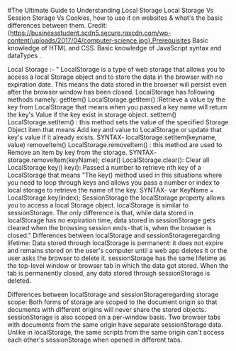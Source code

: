 #The Ultimate Guide to Understanding Local Storage
Local Storage Vs Session Storage Vs Cookies, how to use it on websites & what's the basic differences between them.
Credit:{https://businessstudent.scdn5.secure.raxcdn.com/wp-content/uploads/2017/04/computer-science.jpg}.Prerequisites
Basic knowledge of HTML and CSS.
Basic knowledge of JavaScript syntax and dataTypes .

Local Storage :- " LocalStorage is a type of web storage that allows you to access a local Storage object and to store the data in the browser with no expiration date. This means the data stored in the browser will persist even after the browser window has been closed.
LocalStorage has following methods namely:
getItem()
LocalStorage.getItem() :Retrieve a value by the key from LocalStorage that means when you passed a key name will return the key's Value if the key exist in storage object.
setItem()
LocalStorage.setItem() : this method sets the value of the specified Storage Object item.that means Add key and value to LocalStorage or update that key's value if it already exists.
SYNTAX-  localStorage.setItem(keyname, value)
removeItem()
LocalStorage.removeItem() : this method are used to Remove an item by key from the storage.
SYNTAX- storage.removeItem(keyName);
clear()
LocalStorage.clear(): Clear all LocalStorage
key()
key(): Passed a number to retrieve nth key of a LocalStorage that means "The key() method used in this situations where you need to loop through keys and allows you pass a number or index to local storage to retrieve the name of the key.
SYNTAX- var KeyName = LocalStorage.key(index);
SessionStorage
the localStorage property allows you to access a local Storage object. localStorage is similar to sessionStorage. The only difference is that, while data stored in localStorage has no expiration time, data stored in sessionStorage gets cleared when the browsing session ends - that is, when the browser is closed."
Differences between localStorage and sessionStorageregarding lifetime:
Data stored through localStorage is permanent: it does not expire and remains stored on the user's computer until a web app deletes it or the user asks the browser to delete it.
sessionStorage has the same lifetime as the top-level window or browser tab in which the data got stored. When the tab is permanently closed, any data stored through sessionStorage is deleted.

Differences between localStorage and sessionStorageregarding storage scope: Both forms of storage are scoped to the document origin so that documents with different origins will never share the stored objects.
sessionStorage is also scoped on a per-window basis. Two browser tabs with documents from the same origin have separate sessionStorage data.
Unlike in localStorage, the same scripts from the same origin can't access each other's sessionStorage when opened in different tabs.